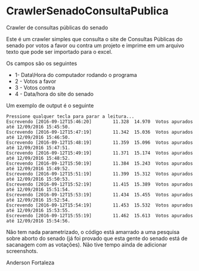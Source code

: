 # CrawlerSenadoConsultaPublica
Crawler de consultas públicas do senado

Este é um crawler simples que consulta o site de Consultas Públicas do senado por votos a favor ou contra um projeto e imprime em um arquivo texto que pode ser importado para o excel.

Os campos são os seguintes
* 1- Data\Hora do computador rodando o programa
* 2 - Votos a favor
* 3 - Votos contra
* 4 - Data/hora do site do senado

Um exemplo de output é o seguinte
```
Pressione qualquer tecla para parar a leitura...
Escrevendo [2016-09-12T15:46:20]        11.328  14.970  Votos apurados até 12/09/2016 15:45:50.
Escrevendo [2016-09-12T15:47:19]        11.342  15.036  Votos apurados até 12/09/2016 15:46:50.
Escrevendo [2016-09-12T15:48:19]        11.359  15.096  Votos apurados até 12/09/2016 15:47:51.
Escrevendo [2016-09-12T15:49:19]        11.371  15.174  Votos apurados até 12/09/2016 15:48:52.
Escrevendo [2016-09-12T15:50:19]        11.384  15.243  Votos apurados até 12/09/2016 15:49:52.
Escrevendo [2016-09-12T15:51:19]        11.399  15.312  Votos apurados até 12/09/2016 15:50:53.
Escrevendo [2016-09-12T15:52:19]        11.415  15.389  Votos apurados até 12/09/2016 15:51:54.
Escrevendo [2016-09-12T15:53:19]        11.434  15.455  Votos apurados até 12/09/2016 15:52:54.
Escrevendo [2016-09-12T15:54:19]        11.453  15.532  Votos apurados até 12/09/2016 15:53:55.
Escrevendo [2016-09-12T15:55:19]        11.462  15.613  Votos apurados até 12/09/2016 15:54:56.
```

Não tem nada parametrizado, o código está amarrado a uma pesquisa sobre aborto do senado (já foi provado que esta gente do senado está de sacanagem com as votações). Não tive tempo ainda de adicionar screenshots.

Anderson Fortaleza
